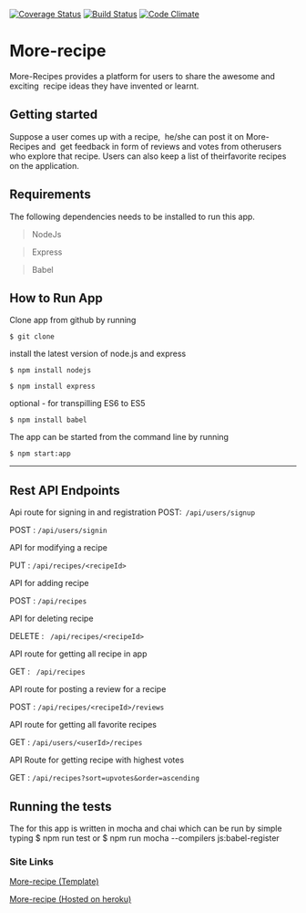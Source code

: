 [![Coverage Status](https://coveralls.io/repos/github/JaphethCA/More-recipe/badge.svg?branch=staging)](https://coveralls.io/github/JaphethCA/More-recipe?branch=staging)
[![Build Status](https://travis-ci.org/JaphethCA/More-recipe.svg?branch=staging)](https://travis-ci.org/JaphethCA/More-recipe)
[![Code Climate](https://codeclimate.com/github/JaphethCA/More-recipe/badges/gpa.svg)](https://codeclimate.com/github/JaphethCA/More-recipe)
# More-recipe
More-Recipes​ ​provides​ ​a​ ​platform​ ​for​ ​users​ ​to​ ​share​ ​the​ ​awesome​ ​and​ ​exciting​ ​​ ​recipe​ ​ideas​ ​they have​ ​invented​ ​or​ ​learnt.
## Getting started
​Suppose​ ​a​ ​user​ ​comes​ ​up​ ​with​ ​a​ ​recipe,​ ​​ ​he/she​ ​can​ ​post​ ​it​ ​on
More-Recipes​ ​and​ ​​ ​get​ ​feedback​ ​in​ ​form​ ​of​ ​reviews​ ​and​ ​votes​ ​from​ ​other​ ​users​ ​who​ ​explore​ ​that
recipe.​ ​Users​ ​can​ ​also​ ​keep​ ​a​ ​list​ ​of​ ​their​ ​favorite​ ​recipes​ ​on​ ​the​ ​application.
## Requirements
The following dependencies needs to be installed to run this app.
> NodeJs

> Express

> Babel

## How to Run App
Clone app from github by running 

`$ git clone` 

install the latest version of node.js and express

`$ npm install nodejs`

`$ npm install express
`

optional - for transpilling ES6 to ES5

`$ npm install babel`

The app can be started from the command line by running 

`$ npm start:app`

 ***
## Rest API Endpoints
Api route for signing in and registration
POST​ :` /api/users/signup`

POST​ : `/api/users/signin`

API for modifying a recipe

PUT​ : `/api/recipes/<recipeId>`

API for adding recipe

POST​ : `/api/recipes`

API  for deleting recipe

DELETE​ : ` /api/recipes/<recipeId>`

API route for getting all recipe in app

GET​ : ` /api/recipes`

API route for posting a review for a recipe

POST​ : `/api/recipes/<recipeId>/reviews `

API route for getting all favorite recipes

GET​ : `/api/users/<userId>/recipes`

API Route for getting recipe with highest votes

GET​ : `/api/recipes?sort=upvotes&order=ascending`

## Running the tests
The for this app is written in mocha and chai which can be run by simple typing 
$ npm run test
or 
$ npm run mocha --compilers js:babel-register


###  Site Links
[More-recipe (Template)](https://japhethca.github.io/More-recipe/)

[More-recipe (Hosted on heroku)](https://more-recipe-cj.herokuapp.com/)
